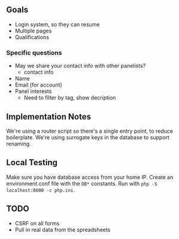 ## Goals

* Login system, so they can resume
* Multiple pages
* Qualifications

### Specific questions

* May we share your contact info with other panelists?
    * contact info
* Name
* Email (for account)
* Panel interests
    * Need to filter by tag, show decription

## Implementation Notes

We're using a router script so there's a single entry point, to reduce boilerplate. We're using surrogate keys in the database to support renaming.

## Local Testing

Make sure you have database access from your home IP. Create an environment.conf file with the `DB*` constants. Run with `php -S localhost:8000 -c php.ini`.

## TODO

* CSRF on all forms
* Pull in real data from the spreadsheets
